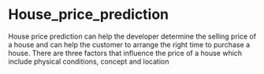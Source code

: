 # House_price_prediction
House price prediction can help the developer determine the selling price of a house and can help the customer to arrange the right time to purchase a house. There are three factors that influence the price of a house which include physical conditions, concept and location
